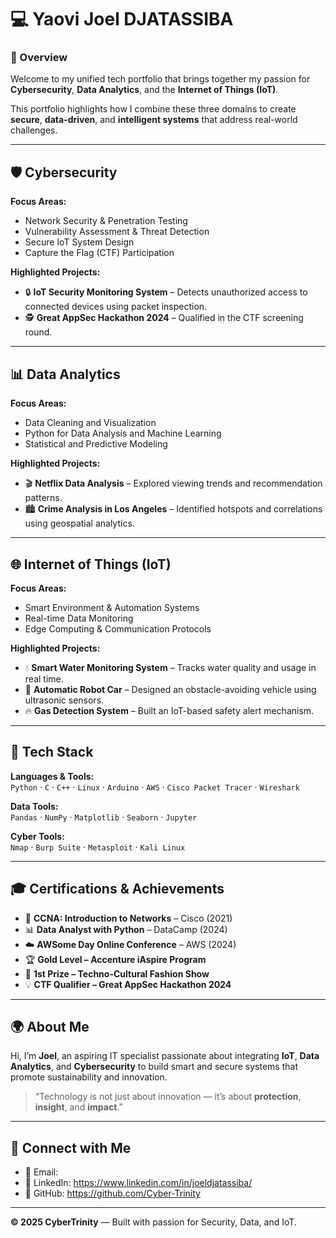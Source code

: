 # 💻 Yaovi Joel DJATASSIBA

### 🚀 Overview
Welcome to my unified tech portfolio that brings together my passion for **Cybersecurity**, **Data Analytics**, and the **Internet of Things (IoT)**.

This portfolio highlights how I combine these three domains to create **secure**, **data-driven**, and **intelligent systems** that address real-world challenges.

---

## 🛡️ Cybersecurity
**Focus Areas:**
- Network Security & Penetration Testing  
- Vulnerability Assessment & Threat Detection  
- Secure IoT System Design  
- Capture the Flag (CTF) Participation  

**Highlighted Projects:**
- 🔒 **IoT Security Monitoring System** – Detects unauthorized access to connected devices using packet inspection.  
- 🕵️ **Great AppSec Hackathon 2024** – Qualified in the CTF screening round.   

---

## 📊 Data Analytics
**Focus Areas:**
- Data Cleaning and Visualization  
- Python for Data Analysis and Machine Learning  
- Statistical and Predictive Modeling  

**Highlighted Projects:**
- 🎬 **Netflix Data Analysis** – Explored viewing trends and recommendation patterns.  
- 🏙️ **Crime Analysis in Los Angeles** – Identified hotspots and correlations using geospatial analytics.  

---

## 🌐 Internet of Things (IoT)
**Focus Areas:**
- Smart Environment & Automation Systems  
- Real-time Data Monitoring  
- Edge Computing & Communication Protocols  

**Highlighted Projects:**
- 💧 **Smart Water Monitoring System** – Tracks water quality and usage in real time.  
- 🤖 **Automatic Robot Car** – Designed an obstacle-avoiding vehicle using ultrasonic sensors.  
- 🔥 **Gas Detection System** – Built an IoT-based safety alert mechanism.  

---

## 🧩 Tech Stack
**Languages & Tools:**  
`Python` · `C` · `C++` · `Linux` · `Arduino` · `AWS` · `Cisco Packet Tracer` · `Wireshark`  

**Data Tools:**  
`Pandas` · `NumPy` · `Matplotlib` · `Seaborn` · `Jupyter`  

**Cyber Tools:**  
`Nmap` · `Burp Suite` · `Metasploit` · `Kali Linux`  

---

## 🎓 Certifications & Achievements
- 🧠 **CCNA: Introduction to Networks** – Cisco (2021)  
- 📊 **Data Analyst with Python** – DataCamp (2024)  
- ☁️ **AWSome Day Online Conference** – AWS (2024)  
- 🏆 **Gold Level – Accenture iAspire Program**  
- 🥇 **1st Prize – Techno-Cultural Fashion Show**  
- 💡 **CTF Qualifier – Great AppSec Hackathon 2024**  

---

## 🌍 About Me
Hi, I’m **Joel**, an aspiring IT specialist passionate about integrating **IoT**, **Data Analytics**, and **Cybersecurity** to build smart and secure systems that promote sustainability and innovation.

> “Technology is not just about innovation — it’s about **protection**, **insight**, and **impact**.”

---

## 🔗 Connect with Me
- 📧 Email:   
- 💼 LinkedIn: https://www.linkedin.com/in/joeldjatassiba/
- 🧠 GitHub:   https://github.com/Cyber-Trinity

---

**© 2025 CyberTrinity** — Built with passion for Security, Data, and IoT.
